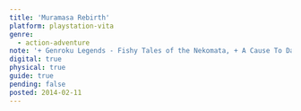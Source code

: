 ```yaml
---
title: 'Muramasa Rebirth'
platform: playstation-vita
genre:
  - action-adventure
note: '+ Genroku Legends - Fishy Tales of the Nekomata, + A Cause To Daikon For, + A Spirited Seven Nights’ Haunting, + Hell’s Where the Heart Is'
digital: true
physical: true
guide: true
pending: false
posted: 2014-02-11
---
```

